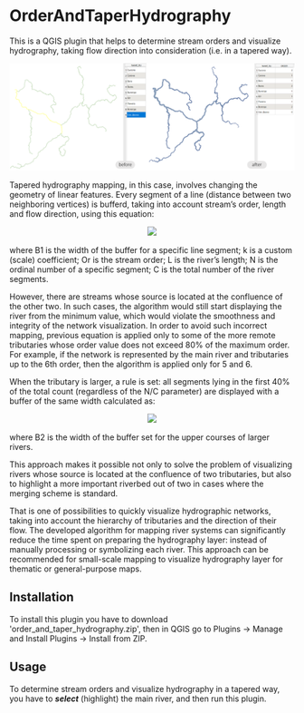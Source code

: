# OrderAndTaperHydrography
This is a QGIS plugin that helps to determine stream orders and visualize hydrography, taking flow direction into consideration (i.e. in a tapered way). 

![example](https://github.com/odinkomnogim/OrderAndTaperHydrography/blob/main/example_screenshots.png?raw=true)

Tapered hydrography mapping, in this case, involves changing the geometry of linear features. 
Every segment of a line (distance between two neighboring vertices) is bufferd, taking into account stream’s order, length and flow direction, using this equation: 

<p align="center">
  <img src="https://latex.codecogs.com/svg.image?B1=k\cdot\frac{1}{Or&plus;1}\cdot\textrm{lg}L\cdot\frac{N}{C}">
</p>

where B1 is the width of the buffer for a specific line segment; 
k is a custom (scale) coefficient; 
Or is the stream order; 
L is the river’s length; 
N is the ordinal number of a specific segment; 
C is the total number of the river segments.

However, there are streams whose source is located at the confluence of the other two. In such cases, the algorithm would still start displaying the river from the minimum value, which would violate the smoothness and integrity of the network visualization. In order to avoid such incorrect mapping, previous equation is applied only to some of the more remote tributaries whose order value does not exceed 80% of the maximum order. For example, if the network is represented by the main river and tributaries up to the 6th order, then the algorithm is applied only for 5 and 6.

When the tributary is larger, a rule is set: all segments lying in the first 40% of the total count (regardless of the N/C parameter) are displayed with a buffer of the same width calculated as:

<p align="center">
  <img src="https://latex.codecogs.com/svg.image?B2=0.4\cdot&space;k\cdot\frac{1}{Or&plus;1}\cdot\textrm{lg}L\cdot\frac{N}{C}">
</p>

where B2 is the width of the buffer set for the upper courses of larger rivers.

This approach makes it possible not only to solve the problem of visualizing rivers whose source is located at the confluence of two tributaries, but also to highlight a more important riverbed out of two in cases where the merging scheme is standard.

That is one of possibilities to quickly visualize hydrographic networks, taking into account the hierarchy of tributaries and the direction of their flow. The developed algorithm for mapping river systems can significantly reduce the time spent on preparing the hydrography layer: instead of manually processing or symbolizing each river. This approach can be recommended for small-scale mapping to visualize hydrography layer for thematic or general-purpose maps.

## Installation 
To install this plugin you have to download 'order_and_taper_hydrography.zip', then in QGIS go to Plugins -> Manage and Install Plugins -> Install from ZIP.

## Usage
To determine stream orders and visualize hydrography in a tapered way, you have to ***select*** (highlight) the main river, and then run this plugin.




